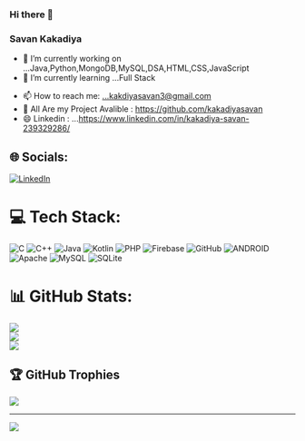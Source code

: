 ### Hi there 👋

### Savan Kakadiya
<!--
**kakadiyasavan/kakadiyasavan** is a ✨ _special_ ✨ repository because its `README.md` (this file) appears on your GitHub profile.

Here are some ideas to get you started:
-->
- 🔭 I’m currently working on ...Java,Python,MongoDB,MySQL,DSA,HTML,CSS,JavaScript
- 🌱 I’m currently learning ...Full Stack
<!-- - 👯 I’m looking to collaborate on ... -->
<!-- - 🤔 I’m looking for help with ... -->
<!-- - 💬 Ask me about ...Android Developer -->
- 📫 How to reach me: ...kakdiyasavan3@gmail.com
- 💼 All Are my Project Avalible : https://github.com/kakadiyasavan
- 😄 Linkedin : ...https://www.linkedin.com/in/kakadiya-savan-239329286/
<!--- ⚡ Fun fact: ... -->


## 🌐 Socials:
[![LinkedIn](https://img.shields.io/badge/LinkedIn-%230077B5.svg?logo=linkedin&logoColor=white)](https://linkedin.com/in/https://www.linkedin.com/in/kakadiya-savan-239329286) 

# 💻 Tech Stack:
![C](https://img.shields.io/badge/c-%2300599C.svg?style=for-the-badge&logo=c&logoColor=white) ![C++](https://img.shields.io/badge/c++-%2300599C.svg?style=for-the-badge&logo=c%2B%2B&logoColor=white) ![Java](https://img.shields.io/badge/java-%23ED8B00.svg?style=for-the-badge&logo=java&logoColor=white) ![Kotlin](https://img.shields.io/badge/kotlin-%230095D5.svg?style=for-the-badge&logo=kotlin&logoColor=white) ![PHP](https://img.shields.io/badge/php-%23777BB4.svg?style=for-the-badge&logo=php&logoColor=white) ![Firebase](https://img.shields.io/badge/firebase-%23039BE5.svg?style=for-the-badge&logo=firebase) ![GitHub](https://img.shields.io/badge/GitHub-%23121011.svg?style=for-the-badge&logo=github&logoColor=white) ![ANDROID](https://img.shields.io/badge/android-%2320232a.svg?style=for-the-badge&logo=android&logoColor=%a4c639) ![Apache](https://img.shields.io/badge/apache-%23D42029.svg?style=for-the-badge&logo=apache&logoColor=white) ![MySQL](https://img.shields.io/badge/mysql-%2300f.svg?style=for-the-badge&logo=mysql&logoColor=white) ![SQLite](https://img.shields.io/badge/sqlite-%2307405e.svg?style=for-the-badge&logo=sqlite&logoColor=white)
# 📊 GitHub Stats:
![](https://github-readme-stats.vercel.app/api?username=kakadiyasavan&theme=dark&hide_border=false&include_all_commits=false&count_private=false)<br/>
![](https://github-readme-streak-stats.herokuapp.com/?user=kakadiyasavan&theme=dark&hide_border=false)<br/>
![](https://github-readme-stats.vercel.app/api/top-langs/?username=kakadiyasavan&theme=dark&hide_border=false&include_all_commits=false&count_private=false&layout=compact)

## 🏆 GitHub Trophies
![](https://github-profile-trophy.vercel.app/?username=kakadiyasavan&theme=onestar&no-frame=false&no-bg=true&margin-w=4)


---
[![](https://visitcount.itsvg.in/api?id=kakadiyasavan&icon=0&color=0)](https://visitcount.itsvg.in)

<!-- Proudly created with GPRM ( https://gprm.itsvg.in ) -->
